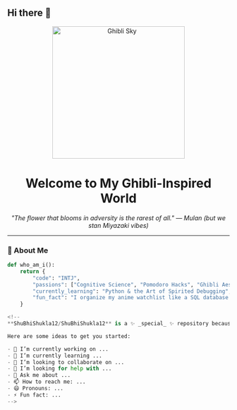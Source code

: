 ## Hi there 👋
<!-- Header with animated Ghibli sky -->
<div align="center">
  <img src="https://media.giphy.com/media/XbxZ41fWLeRECPsGIJ/giphy.gif" width="300" alt="Ghibli Sky">
  <h1>Welcome to My Ghibli-Inspired World</h1>
  <p><em>"The flower that blooms in adversity is the rarest of all." — Mulan (but we stan Miyazaki vibes)</em></p>
</div>

---

<!-- INTJ Section: Structured + Whimsical -->
### 🔮 About Me  
```python
def who_am_i():
    return {
        "code": "INTJ", 
        "passions": ["Cognitive Science", "Pomodoro Hacks", "Ghibli Aesthetics"],
        "currently_learning": "Python & the Art of Spirited Debugging",
        "fun_fact": "I organize my anime watchlist like a SQL database."
    }

<!--
**ShuBhiShukla12/ShuBhiShukla12** is a ✨ _special_ ✨ repository because its `README.md` (this file) appears on your GitHub profile.

Here are some ideas to get you started:

- 🔭 I’m currently working on ...
- 🌱 I’m currently learning ...
- 👯 I’m looking to collaborate on ...
- 🤔 I’m looking for help with ...
- 💬 Ask me about ...
- 📫 How to reach me: ...
- 😄 Pronouns: ...
- ⚡ Fun fact: ...
-->
